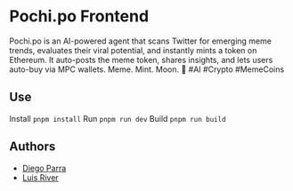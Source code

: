 # Pochi.po Frontend

Pochi.po is an AI-powered agent that scans Twitter for emerging meme trends, evaluates their viral potential, and instantly mints a token on Ethereum. It auto-posts the meme token, shares insights, and lets users auto-buy via MPC wallets. Meme. Mint. Moon. 🚀 #AI #Crypto #MemeCoins

## Use
Install
```pnpm install```
Run
```pnpm run dev```
Build
```pnpm run build```

## Authors
 - [Diego Parra](https://github.com/divait)
 - [Luis River](https://github.com/LuisRivera1699)